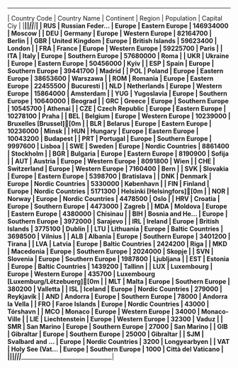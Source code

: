  _________________________________________________________________________________________________________________ 
| Country Code |     Country Name | Continent |           Region | Population |                       Capital Ciy |
|______________|__________________|___________|__________________|____________|___________________________________|
|          RUS | Russian Feder... |    Europe |   Eastern Europe |  146934000 |                            Moscow |
|          DEU |          Germany |    Europe |   Western Europe |   82164700 |                            Berlin |
|          GBR |   United Kingdom |    Europe |  British Islands |   59623400 |                            London |
|          FRA |           France |    Europe |   Western Europe |   59225700 |                             Paris |
|          ITA |            Italy |    Europe |  Southern Europe |   57680000 |                              Roma |
|          UKR |          Ukraine |    Europe |   Eastern Europe |   50456000 |                              Kyiv |
|          ESP |            Spain |    Europe |  Southern Europe |   39441700 |                            Madrid |
|          POL |           Poland |    Europe |   Eastern Europe |   38653600 |                          Warszawa |
|          ROM |          Romania |    Europe |   Eastern Europe |   22455500 |                         Bucuresti |
|          NLD |      Netherlands |    Europe |   Western Europe |   15864000 |                         Amsterdam |
|          YUG |       Yugoslavia |    Europe |  Southern Europe |   10640000 |                           Beograd |
|          GRC |           Greece |    Europe |  Southern Europe |   10545700 |                           Athenai |
|          CZE |   Czech Republic |    Europe |   Eastern Europe |   10278100 |                             Praha |
|          BEL |          Belgium |    Europe |   Western Europe |   10239000 |               Bruxelles [Brussel][0m |
|          BLR |          Belarus |    Europe |   Eastern Europe |   10236000 |                             Minsk |
|          HUN |          Hungary |    Europe |   Eastern Europe |   10043200 |                          Budapest |
|          PRT |         Portugal |    Europe |  Southern Europe |    9997600 |                            Lisboa |
|          SWE |           Sweden |    Europe | Nordic Countries |    8861400 |                         Stockholm |
|          BGR |         Bulgaria |    Europe |   Eastern Europe |    8190900 |                            Sofija |
|          AUT |          Austria |    Europe |   Western Europe |    8091800 |                              Wien |
|          CHE |      Switzerland |    Europe |   Western Europe |    7160400 |                              Bern |
|          SVK |         Slovakia |    Europe |   Eastern Europe |    5398700 |                        Bratislava |
|          DNK |          Denmark |    Europe | Nordic Countries |    5330000 |                         København |
|          FIN |          Finland |    Europe | Nordic Countries |    5171300 |            Helsinki [Helsingfors][0m |
|          NOR |           Norway |    Europe | Nordic Countries |    4478500 |                              Oslo |
|          HRV |          Croatia |    Europe |  Southern Europe |    4473000 |                            Zagreb |
|          MDA |          Moldova |    Europe |   Eastern Europe |    4380000 |                          Chisinau |
|          BIH | Bosnia and He... |    Europe |  Southern Europe |    3972000 |                          Sarajevo |
|          IRL |          Ireland |    Europe |  British Islands |    3775100 |                            Dublin |
|          LTU |        Lithuania |    Europe | Baltic Countries |    3698500 |                           Vilnius |
|          ALB |          Albania |    Europe |  Southern Europe |    3401200 |                            Tirana |
|          LVA |           Latvia |    Europe | Baltic Countries |    2424200 |                              Riga |
|          MKD |        Macedonia |    Europe |  Southern Europe |    2024000 |                            Skopje |
|          SVN |         Slovenia |    Europe |  Southern Europe |    1987800 |                         Ljubljana |
|          EST |          Estonia |    Europe | Baltic Countries |    1439200 |                           Tallinn |
|          LUX |       Luxembourg |    Europe |   Western Europe |     435700 | Luxembourg [Luxemburg/Lëtzebuerg][0m |
|          MLT |            Malta |    Europe |  Southern Europe |     380200 |                          Valletta |
|          ISL |          Iceland |    Europe | Nordic Countries |     279000 |                         Reykjavík |
|          AND |          Andorra |    Europe |  Southern Europe |      78000 |                  Andorra la Vella |
|          FRO |    Faroe Islands |    Europe | Nordic Countries |      43000 |                          Tórshavn |
|          MCO |           Monaco |    Europe |   Western Europe |      34000 |                      Monaco-Ville |
|          LIE |    Liechtenstein |    Europe |   Western Europe |      32300 |                             Vaduz |
|          SMR |       San Marino |    Europe |  Southern Europe |      27000 |                        San Marino |
|          GIB |        Gibraltar |    Europe |  Southern Europe |      25000 |                         Gibraltar |
|          SJM | Svalbard and ... |    Europe | Nordic Countries |       3200 |                      Longyearbyen |
|          VAT | Holy See (Vat... |    Europe |  Southern Europe |       1000 |                Città del Vaticano |
|______________|__________________|___________|__________________|____________|___________________________________|